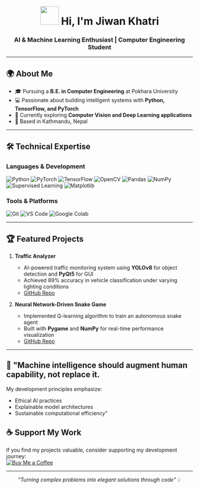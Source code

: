<h1 align="center">
  <img src="https://media.giphy.com/media/3oKIPEqDGUULpEU0aQ/giphy.gif" width="50px"> 
  Hi, I'm Jiwan Khatri
</h1>
<h3 align="center">AI & Machine Learning Enthusiast | Computer Engineering Student</h3>

---

## 🌍 **About Me**  
- 🎓 Pursuing a **B.E. in Computer Engineering** at Pokhara University  
- 💻 Passionate about building intelligent systems with **Python, TensorFlow, and PyTorch**  
- 🌱 Currently exploring **Computer Vision and Deep Learning applications**  
- 📍 Based in Kathmandu, Nepal  

---

## 🛠️ **Technical Expertise**  
### **Languages & Development**  
![Python](https://img.shields.io/badge/Python-3776AB?style=flat&logo=python&logoColor=white)
![PyTorch](https://img.shields.io/badge/PyTorch-EE4C2C?style=flat&logo=pytorch&logoColor=white)
![TensorFlow](https://img.shields.io/badge/TensorFlow-FF6F00?style=flat&logo=tensorflow&logoColor=white)
![OpenCV](https://img.shields.io/badge/OpenCV-5C3EE8?style=flat&logo=opencv&logoColor=white)
![Pandas](https://img.shields.io/badge/Pandas-150458?style=flat&logo=pandas&logoColor=white)
![NumPy](https://img.shields.io/badge/NumPy-013243?logo=numpy&logoColor=white&style=for-the-badge)
![Supervised Learning](https://img.shields.io/badge/Supervised_Learning-Expert-blue?logo=scikitlearn)
![Matplotlib](https://img.shields.io/badge/Matplotlib-3.7.2-008080?logo=plotly&style=for-the-badge)

### **Tools & Platforms**  
![Git](https://img.shields.io/badge/Git-F05032?style=flat&logo=git&logoColor=white)
![VS Code](https://img.shields.io/badge/VS_Code-007ACC?style=flat&logo=visual-studio-code&logoColor=white)
![Google Colab](https://img.shields.io/badge/Colab-F9AB00?style=flat&logo=google-colab&logoColor=black)

---

## 🏆 **Featured Projects**  
1. **Traffic Analyzer**  
   - AI-powered traffic monitoring system using **YOLOv8** for object detection and **PyQt5** for GUI  
   - Achieved 89% accuracy in vehicle classification under varying lighting conditions  
   - [GitHub Repo](https://github.com/enjiwan/Traffic-Analyzer)  

2. **Neural Network-Driven Snake Game**  
   - Implemented Q-learning algorithm to train an autonomous snake agent  
   - Built with **Pygame** and **NumPy** for real-time performance visualization  
   - [GitHub Repo](https://github.com/enjiwan/Snake-Game-using-Python)  

---
## 🤖 "Machine intelligence should augment human capability, not replace it. 
   My development principles emphasize:
   - Ethical AI practices
   - Explainable model architectures
   - Sustainable computational efficiency"

## ☕ **Support My Work**  
If you find my projects valuable, consider supporting my development journey:  
[![Buy Me a Coffee](https://img.shields.io/badge/Buy_Me_a_Coffee-FFDD00?style=for-the-badge&logo=buy-me-a-coffee&logoColor=black)](https://www.buymeacoffee.com/enjiwan)

---

<p align="center"> 
  <i>"Turning complex problems into elegant solutions through code"</i> 💡
</p>
